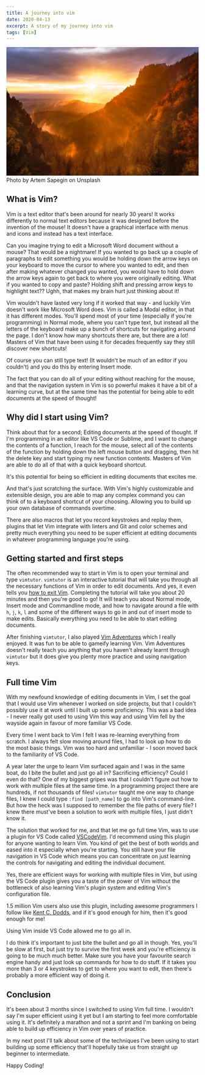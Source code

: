```yaml
---
title: A journey into vim
date: 2020-04-13
excerpt: A story of my journey into vim
tags: [Vim]
---
```


![sunrise](./artem-sapegin-8c6eS43iq1o-unsplash.jpg)
Photo by Artem Sapegin on Unsplash

## What is Vim?

Vim is a text editor that's been around for nearly 30 years! It works differently
to normal text editors because it was designed before the invention of the mouse!
It doesn't have a graphical interface with menus and icons and instead has a text
interface.

Can you imagine trying to edit a Microsoft Word document without a mouse? That would
be a nightmare! If you wanted to go back up a couple of paragraphs to edit something
you would be holding down the arrow keys on your keyboard to move the cursor to where
you wanted to edit, and then after making whatever changed you wanted, you would have
to hold down the arrow keys again to get back to where you were originally editing.
What if you wanted to copy and paste? Holding shift and pressing arrow keys to 
highlight text?? Ughh, that makes my brain hurt just thinking about it!

Vim wouldn't have lasted very long if it worked that way - and luckily Vim doesn't
work like Microsoft Word does. Vim is called a Modal editor, in that it
has different modes. You'll spend most of your time (especially if you're programming)
in Normal mode, where you can't type text, but instead all the letters of the keyboard
make up a bunch of shortcuts for navigating around the page. I don't know how many
shortcuts there are, but there are a lot! Masters of Vim that have been using it
for decades frequently say they still discover new shortcuts!

Of course you can still type text! (It wouldn't be much of an editor if you couldn't)
and you do this by entering Insert mode.

The fact that you can do all of your editing without reaching for the mouse, and that
the navigation system in Vim is so powerful makes it have a bit of a learning curve,
but at the same time has the potential for being able to edit documents at the speed
of thought! 

## Why did I start using Vim?

Think about that for a second; Editing documents at the speed of thought.
If I'm programming in an editor like VS Code or Sublime, and I want to change the
contents of a function, I reach for the mouse, select all of the contents of the
function by holding down the left mouse button and dragging, then hit the delete
key and start typing my new function contents. Masters of Vim are able to do all
of that with a quick keyboard shortcut.

It's this potential for being so efficient in editing documents that excites me.

And that's just scratching the surface. With Vim's highly customizable and extensible
design, you are able to map any complex command you can think of to a keyboard
shortcut of your choosing. Allowing you to build up your own database of commands
overtime.

There are also macros that let you record keystrokes and replay them, plugins that
let Vim integrate with linters and Git and color schemes and pretty much everything
you need to be super efficient at editing documents in whatever programming
language you're using.

## Getting started and first steps

The often recommended way to start in Vim is to open your terminal and type
`vimtutor`. `vimtutor` is an interactive tutorial that will take you through
all the necessary functions of Vim in order to edit documents. And yes, it even
tells you [how to exit Vim](https://stackoverflow.blog/2017/05/23/stack-overflow-helping-one-million-developers-exit-vim/). Completing the tutorial will take you about 20
minutes and then you're good to go! It will teach you about Normal mode, Insert mode
and Commandline mode, and how to navigate around a file with `h`, `j`, `k`, `l` 
and some of the different ways to go in and out of insert mode to make edits.
Basically everything you need to be able to start editing documents.

After finishing `vimtutor`, I also played [Vim Adventures](https://vim-adventures.com)
which I really enjoyed. It was fun to be able to gameify learning Vim. Vim Adventures
doesn't really teach you anything that you haven't already learnt through `vimtutor`
but it does give you plenty more practice and using navigation keys.

## Full time Vim

With my newfound knowledge of editing documents in Vim, I set the goal that I would
use Vim whenever I worked on side projects, but that I couldn't possibly use it
at work until I built up some proficiency. This was a bad idea - I never really
got used to using Vim this way and using Vim fell by the wayside again in favour
of more familiar VS Code.

Every time I went back to Vim I felt I was re-learning everything from scratch.
I always felt slow moving around files, I had to look up how to do the most basic
things. Vim was too hard and unfamiliar - I soon moved back to the familiarity of
VS Code.

A year later the urge to learn Vim surfaced again and I was in the same boat,
do I bite the bullet and just go all in? Sacrificing efficiency? Could I even
do that? One of my biggest gripes was that I couldn't figure out how to work with
multiple files at the same time. In a programming project there are hundreds, if not
thousands of files! `vimtutor` taught me one way to change files, I knew I could
type `:find [path_name]` to go into Vim's command-line. But how the heck was I
supposed to remember the file paths of every file? I knew there must've been a
solution to work with multiple files, I just didn't know it.

The solution that worked for me, and that let me go full time Vim, was to use a
plugin for VS Code called [VSCodeVim](https://github.com/VSCodeVim/Vim). I'd recommend
using this plugin for anyone wanting to learn Vim. You kind of get the best of
both worlds and eased into it especially when you're starting. You still have your
file navigation in VS Code which means you can concentrate on just learning the
controls for navigating and editing the individual document.

Yes, there are efficient ways for working with multiple files in Vim, but using the
VS Code plugin gives you a taste of the power of Vim without the bottleneck of
also learning Vim's plugin system and editing Vim's configuration file.

1.5 million Vim users also use this plugin, including awesome programmers I follow
like [Kent C. Dodds](https://kentcdodds.com/), and if it's good enough for him,
then it's good enough for me!

Using Vim inside VS Code allowed me to go all in.

I do think it's important to just bite the bullet and go all in though. Yes, you'll
be slow at first, but just try to survive the first week and you're efficiency is
going to be much much better. Make sure you have your favourite search engine handy
and just look up commands for how to do stuff. If it takes you more than 3 or 4
keystrokes to get to where you want to edit, then there's probably a more efficient
way of doing it.

## Conclusion

It's been about 3 months since I switched to using Vim full time. I wouldn't say
I'm super efficient using it yet but I am starting to feel more comfortable using it.
It's definitely a marathon and not a sprint and I'm banking on being able to build
up efficiency in Vim over years of practice.

In my next post I'll talk about some of the techniques I've been using to start
building up some efficiency that'll hopefully take us from straight up beginner
to intermediate.

Happy Coding!
